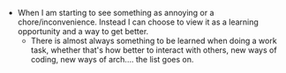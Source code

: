 - When I am starting to see something as annoying or a chore/inconvenience. Instead I can choose to view it as a learning opportunity and a way to get better.
	- There is almost always something to be learned when doing a work task, whether that's how better to interact with others, new ways of coding, new ways of arch.... the list goes on.